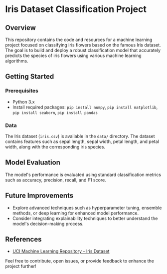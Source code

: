 

# Iris Dataset Classification Project

## Overview

This repository contains the code and resources for a machine learning project focused on classifying iris flowers based on the famous Iris dataset. The goal is to build and deploy a robust classification model that accurately predicts the species of iris flowers using various machine learning algorithms.


## Getting Started

### Prerequisites

- Python 3.x
- Install required packages: `pip install numpy`, `pip install matplotlib`, `pip install seaborn`, `pip install pandas`

### Data

The Iris dataset (`iris.csv`) is available in the `data/` directory. The dataset contains features such as sepal length, sepal width, petal length, and petal width, along with the corresponding iris species.


## Model Evaluation

The model's performance is evaluated using standard classification metrics such as accuracy, precision, recall, and F1 score.

## Future Improvements

- Explore advanced techniques such as hyperparameter tuning, ensemble methods, or deep learning for enhanced model performance.
- Consider integrating explainability techniques to better understand the model's decision-making process.

## References

- [UCI Machine Learning Repository - Iris Dataset](https://archive.ics.uci.edu/ml/datasets/iris)

Feel free to contribute, open issues, or provide feedback to enhance the project further!
